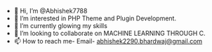 - 👋 Hi, I’m @Abhishek7788
- 👀 I’m interested in PHP Theme and Plugin Development.
- 🌱 I’m currently glowing my skills 
- 💞️ I’m looking to collaborate on MACHINE LEARNING THROUGH C.
- 📫 How to reach me- Email- abhishek2290.bhardwaj@gmail.com

<!---
Abhishek7788/Abhishek7788 is a ✨ special ✨ repository because its `README.md` (this file) appears on your GitHub profile.
You can click the Preview link to take a look at your changes.
--->
